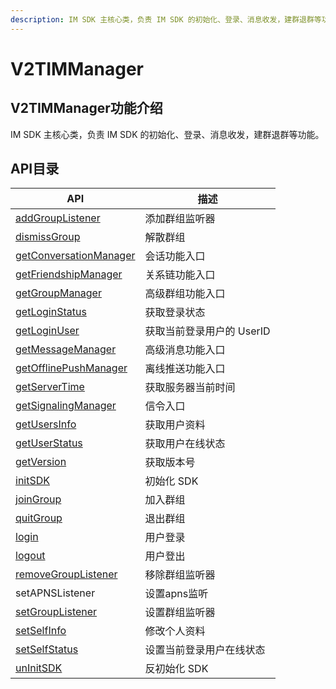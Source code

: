 ```yaml
---
description: IM SDK 主核心类，负责 IM SDK 的初始化、登录、消息收发，建群退群等功能。
---
```


# V2TIMManager

## V2TIMManager功能介绍

IM SDK 主核心类，负责 IM SDK 的初始化、登录、消息收发，建群退群等功能。

## API目录

| API                                                                        | 描述               |
| -------------------------------------------------------------------------- | ---------------- |
| [addGroupListener](../../api/v2timmanager/addgrouplistener.md)             | 添加群组监听器          |
| [dismissGroup](../../api/v2timmanager/dismissgroup.md)                     | 解散群组             |
| [getConversationManager](../../api/v2timmanager/getconversationmanager.md) | 会话功能入口           |
| [getFriendshipManager](../../api/v2timmanager/getfriendshipmanager.md)     | 关系链功能入口          |
| [getGroupManager](../../api/v2timmanager/getgroupmanager.md)               | 高级群组功能入口         |
| [getLoginStatus](../../api/v2timmanager/getloginstatus.md)                 | 获取登录状态           |
| [getLoginUser](../../api/v2timmanager/getloginuser.md)                     | 获取当前登录用户的 UserID |
| [getMessageManager](../../api/v2timmanager/getmessagemanager.md)           | 高级消息功能入口         |
| [getOfflinePushManager](../../api/v2timmanager/getofflinepushmanager.md)   | 离线推送功能入口         |
| [getServerTime](../../api/v2timmanager/getservertime.md)                   | 获取服务器当前时间        |
| [getSignalingManager](../../api/v2timmanager/getsignalingmanager.md)       | 信令入口             |
| [getUsersInfo](../../api/v2timmanager/getusersinfo.md)                     | 获取用户资料           |
| [getUserStatus](../../api/v2timmanager/getuserstatus.md)                   | 获取用户在线状态         |
| [getVersion](../../api/v2timmanager/getversion.md)                         | 获取版本号            |
| [initSDK](../../api/v2timmanager/initsdk.md)                               | 初始化 SDK          |
| [joinGroup](../../api/v2timmanager/joingroup.md)                           | 加入群组             |
| [quitGroup](../../api/v2timmanager/quitgroup.md)                           | 退出群组             |
| [login](../../api/v2timmanager/login.md)                                   | 用户登录             |
| [logout](../../api/v2timmanager/logout.md)                                 | 用户登出             |
| [removeGroupListener](../../api/v2timmanager/removegrouplistener.md)       | 移除群组监听器          |
| setAPNSListener                                                            | 设置apns监听         |
| [setGroupListener](../../api/v2timmanager/setgrouplistener.md)             | 设置群组监听器          |
| [setSelfInfo](../../api/v2timmanager/setselfinfo.md)                       | 修改个人资料           |
| [setSelfStatus](../../api/v2timmanager/setselfstatus.md)                   | 设置当前登录用户在线状态     |
| [unInitSDK](../../api/v2timmanager/uninitsdk.md)                           | 反初始化 SDK         |
